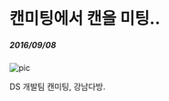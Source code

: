 캔미팅에서 캔을 미팅..
======================

##### 2016/09/08

![pic](https://lh3.googleusercontent.com/KWcS7D_59bu_H7bCp7lT5rT4DM4AK5F2cgGnsKtzCAmtYLMeNRJg7YmlwqThiRc8hXJqYWJHySMWos8ahw3aCfIkUXjFk0bkxeIQhWZo58s09QO7oJdR1N1p24NZmHhsxLTQE5dYr6vPrfopgmj_H8E-FMdTSyHTWUtfobP2QjTc3RpCulWeMMHAJaKGRQEDbT6JGUTbe3QrH1W9MeCz2nKEQVRonyi9HEjN00sy_0YEj4GwPIP2sgyLKAV-hjsox99HjFH9EkyFjJuCX-kzqbD6VGh6VuE7rhPomT5_e4vq17qLlGj_5YwkvEc1s_urEw459NwMUCqS6OaSUzWHjt0T09xaX5JTjk6ZU6m_tC0wCC-XZoZgb1f-OZb8vLSywyggPYnFKKw7965u5ZVTRMaoOxPkiPbU0HmRji4t8m-WTgiCOlFxyA_t62XpyyU52dnONL27h6OdVmdi94eAeYabrmOUx81lwnsutIAkBM_gXPhwSCRGv5A439nrA2McDq6qlyKYgyi2g5Znb5DjP6CX49Y2prKGaPV4wVgHQQop-lGJ9chAmADGUGKK4ScF8sFFnD8Li6dIWW5MhPLJlxfPNtqpqEB4QrZ5ZSA6DiEpfHHM=w443-h786-no)

DS 개발팀 캔미팅, 강남다방.
